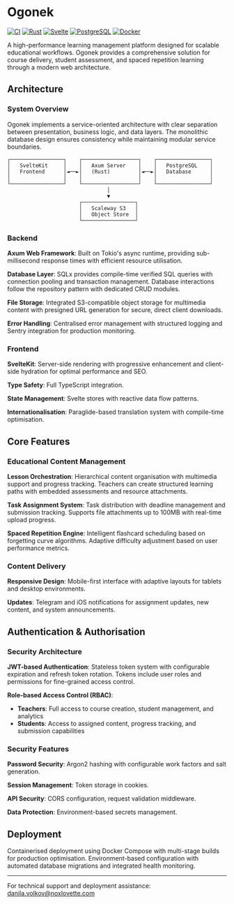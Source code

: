 # Ogonek

[![CI](https://github.com/noxlovette/ogonek/actions/workflows/ci-build.yml/badge.svg)](https://github.com/noxlovette/ogonek/actions/workflows/ci-build.yml)
[![Rust](https://img.shields.io/badge/rust-%23000000.svg?style=for-the-badge&logo=rust&logoColor=white)](https://www.rust-lang.org/)
[![Svelte](https://img.shields.io/badge/svelte-%23f1413d.svg?style=for-the-badge&logo=svelte&logoColor=white)](https://svelte.dev/)
[![PostgreSQL](https://img.shields.io/badge/postgres-%23316192.svg?style=for-the-badge&logo=postgresql&logoColor=white)](https://www.postgresql.org/)
[![Docker](https://img.shields.io/badge/docker-%230db7ed.svg?style=for-the-badge&logo=docker&logoColor=white)](https://www.docker.com/)

A high-performance learning management platform designed for scalable educational workflows. Ogonek provides a comprehensive solution for course delivery, student assessment, and spaced repetition learning through a modern web architecture.

## Architecture

### System Overview

Ogonek implements a service-oriented architecture with clear separation between presentation, business logic, and data layers. The monolithic database design ensures consistency while maintaining modular service boundaries.

```
┌─────────────────┐    ┌──────────────────┐    ┌─────────────────┐
│   SvelteKit     │    │   Axum Server    │    │   PostgreSQL    │
│   Frontend      │◄──►│   (Rust)         │◄──►│   Database      │
│                 │    │                  │    │                 │
└─────────────────┘    └──────────────────┘    └─────────────────┘
                                │
                                ▼
                       ┌─────────────────┐
                       │   Scaleway S3   │
                       │   Object Store  │
                       └─────────────────┘
```

### Backend

**Axum Web Framework**: Built on Tokio's async runtime, providing sub-millisecond response times with efficient resource utilisation.

**Database Layer**: SQLx provides compile-time verified SQL queries with connection pooling and transaction management. Database interactions follow the repository pattern with dedicated CRUD modules.

**File Storage**: Integrated S3-compatible object storage for multimedia content with presigned URL generation for secure, direct client downloads.

**Error Handling**: Centralised error management with structured logging and Sentry integration for production monitoring.

### Frontend

**SvelteKit**: Server-side rendering with progressive enhancement and client-side hydration for optimal performance and SEO.

**Type Safety**: Full TypeScript integration.

**State Management**: Svelte stores with reactive data flow patterns.

**Internationalisation**: Paraglide-based translation system with compile-time optimisation.

## Core Features

### Educational Content Management

**Lesson Orchestration**: Hierarchical content organisation with multimedia support and progress tracking. Teachers can create structured learning paths with embedded assessments and resource attachments.

**Task Assignment System**: Task distribution with deadline management and submission tracking. Supports file attachments up to 100MB with real-time upload progress.

**Spaced Repetition Engine**: Intelligent flashcard scheduling based on forgetting curve algorithms. Adaptive difficulty adjustment based on user performance metrics.

### Content Delivery

**Responsive Design**: Mobile-first interface with adaptive layouts for tablets and desktop environments.

**Updates**: Telegram and iOS notifications for assignment updates, new content, and system announcements.

## Authentication & Authorisation

### Security Architecture

**JWT-based Authentication**: Stateless token system with configurable expiration and refresh token rotation. Tokens include user roles and permissions for fine-grained access control.

**Role-based Access Control (RBAC)**:
- **Teachers**: Full access to course creation, student management, and analytics
- **Students**: Access to assigned content, progress tracking, and submission capabilities

### Security Features

**Password Security**: Argon2 hashing with configurable work factors and salt generation.

**Session Management**: Token storage in cookies.

**API Security**: CORS configuration, request validation middleware.

**Data Protection**: Environment-based secrets management.

## Deployment

Containerised deployment using Docker Compose with multi-stage builds for production optimisation. Environment-based configuration with automated database migrations and integrated health monitoring.

---

For technical support and deployment assistance: [danila.volkov@noxlovette.com](mailto:danila.volkov@noxlovette.com)
